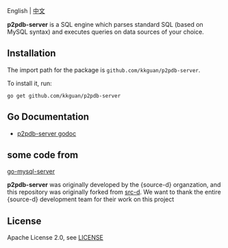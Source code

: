 English | [中文](./README.md)

**p2pdb-server** is a SQL engine which parses standard SQL (based
on MySQL syntax) and executes queries on data sources of your
choice. 


## Installation

The import path for the package is `github.com/kkguan/p2pdb-server`.

To install it, run:

```
go get github.com/kkguan/p2pdb-server
```

## Go Documentation

* [p2pdb-server godoc](https://godoc.org/github.com/kkguan/p2pdb-server)



## some code from 
[go-mysql-server](http://github.com/kkguan/p2pdb-server)


**p2pdb-server** was originally developed by the {source-d} organzation, and this repository was originally forked from [src-d](https://github.com/src-d/go-mysql-server). We want to thank the entire {source-d} development team for their work on this project



## License

Apache License 2.0, see [LICENSE](/LICENSE)